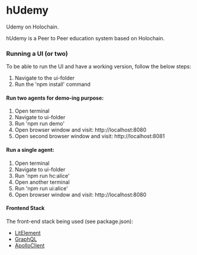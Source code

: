# hUdemy
Udemy on Holochain.

hUdemy is a Peer to Peer education system based on Holochain. 


### Running a UI (or two)
To be able to run the UI and have a working version, follow the below steps:

1. Navigate to the ui-folder
2. Run the 'npm install' command

#### Run two agents for demo-ing purpose:
1. Open terminal
2. Navigate to ui-folder
3. Run 'npm run demo'
4. Open browser window and visit: http://localhost:8080
5. Open second browser window and visit: http://localhost:8081

#### Run a single agent:
1. Open terminal
2. Navigate to ui-folder
3. Run 'npm run hc:alice'
4. Open another terminal
5. Run 'npm run ui:alice'
6. Open browser window and visit: http://localhost:8080

#### Frontend Stack
The front-end stack being used (see package.json):
* [LitElement](https://lit-element.polymer-project.org/)
* [GraphQL](https://graphql.org/)
* [ApolloClient](https://github.com/apollographql/apollo-client)
